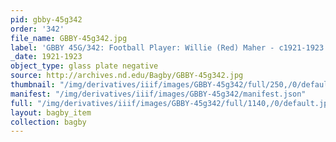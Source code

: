 ```yaml
---
pid: gbby-45g342
order: '342'
file_name: GBBY-45g342.jpg
label: 'GBBY 45G/342: Football Player: Willie (Red) Maher - c1921-1923'
_date: 1921-1923
object_type: glass plate negative
source: http://archives.nd.edu/Bagby/GBBY-45g342.jpg
thumbnail: "/img/derivatives/iiif/images/GBBY-45g342/full/250,/0/default.jpg"
manifest: "/img/derivatives/iiif/images/GBBY-45g342/manifest.json"
full: "/img/derivatives/iiif/images/GBBY-45g342/full/1140,/0/default.jpg"
layout: bagby_item
collection: bagby
---
```

